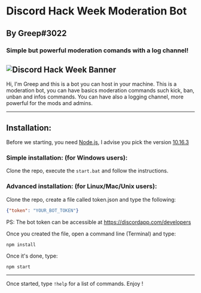 # Discord Hack Week Moderation Bot
## By Greep#3022
### Simple but powerful moderation comands with a log channel!
![Discord Hack Week Banner](https://cdn-images-1.medium.com/max/2600/1*lh6NS8hx0pu5mlZeSqnu5w.jpeg)
---

Hi, I'm Greep and this is a bot you can host in your machine.
This is a moderation bot, you can have basics moderation commands such kick, ban, unban and infos commands.
You can have also a logging channel, more powerful for the mods and admins.

---

## Installation:
Before we starting, you need [Node.js](https://nodejs.org), I advise you pick the version [10.16.3](https://nodejs.org/dist/v10.16.3/)

### Simple installation: (for Windows users):
Clone the repo, execute the `start.bat` and follow the instructions.

### Advanced installation: (for Linux/Mac/Unix users):
Clone the repo, create a file called token.json and type the following:
```json
{"token": "YOUR_BOT_TOKEN"}
```
PS: The bot token can be accessible at https://discordapp.com/developers

Once you created the file, open a command line (Terminal) and type: 
```
npm install
```

Once it's done, type:
```
npm start
```

---
Once started, type `!help` for a list of commands. Enjoy !
